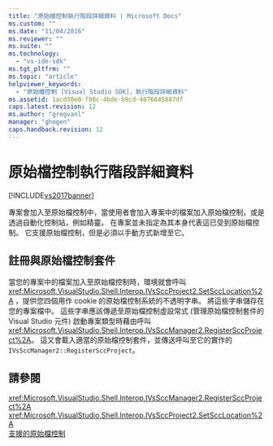 ```yaml
---
title: "原始檔控制執行階段詳細資料 | Microsoft Docs"
ms.custom: ""
ms.date: "11/04/2016"
ms.reviewer: ""
ms.suite: ""
ms.technology: 
  - "vs-ide-sdk"
ms.tgt_pltfrm: ""
ms.topic: "article"
helpviewer_keywords: 
  - "原始檔控制 [Visual Studio SDK]，執行階段詳細資料"
ms.assetid: 1acd30e0-f98c-4bde-b9cd-4076845887df
caps.latest.revision: 12
ms.author: "gregvanl"
manager: "ghogen"
caps.handback.revision: 12
---
```

# 原始檔控制執行階段詳細資料
[!INCLUDE[vs2017banner](../../code-quality/includes/vs2017banner.md)]

專案會加入至原始檔控制中，當使用者會加入專案中的檔案加入原始檔控制，或是透過自動化控制站，例如精靈。  在專案並未指定為其本身代表這已受到原始檔控制。 它支援原始檔控制，但是必須以手動方式新增至它。  
  
## 註冊與原始檔控制套件  
 當您的專案中的檔案加入至原始檔控制時，環境就會呼叫<xref:Microsoft.VisualStudio.Shell.Interop.IVsSccProject2.SetSccLocation%2A> ，提供您四個用作 cookie 的原始檔控制系統的不透明字串。  將這些字串儲存在您的專案檔中。  這些字串應該傳遞至原始檔控制虛設常式 \(管理原始檔控制套件的 Visual Studio 元件\) 啟動專案類型時藉由呼叫<xref:Microsoft.VisualStudio.Shell.Interop.IVsSccManager2.RegisterSccProject%2A>。  這又會載入適當的原始檔控制套件，並傳送呼叫至它的實作的`IVsSccManager2::RegisterSccProject`。  
  
## 請參閱  
 <xref:Microsoft.VisualStudio.Shell.Interop.IVsSccManager2.RegisterSccProject%2A>   
 <xref:Microsoft.VisualStudio.Shell.Interop.IVsSccProject2.SetSccLocation%2A>   
 [支援的原始檔控制](../../extensibility/internals/supporting-source-control.md)